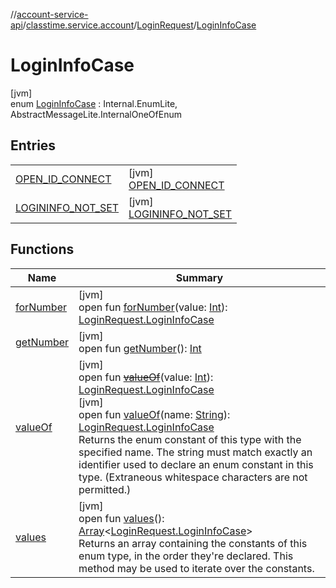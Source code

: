 //[account-service-api](../../../../index.md)/[classtime.service.account](../../index.md)/[LoginRequest](../index.md)/[LoginInfoCase](index.md)

# LoginInfoCase

[jvm]\
enum [LoginInfoCase](index.md) : Internal.EnumLite, AbstractMessageLite.InternalOneOfEnum

## Entries

| | |
|---|---|
| [OPEN_ID_CONNECT](-o-p-e-n_-i-d_-c-o-n-n-e-c-t/index.md) | [jvm]<br>[OPEN_ID_CONNECT](-o-p-e-n_-i-d_-c-o-n-n-e-c-t/index.md) |
| [LOGININFO_NOT_SET](-l-o-g-i-n-i-n-f-o_-n-o-t_-s-e-t/index.md) | [jvm]<br>[LOGININFO_NOT_SET](-l-o-g-i-n-i-n-f-o_-n-o-t_-s-e-t/index.md) |

## Functions

| Name | Summary |
|---|---|
| [forNumber](for-number.md) | [jvm]<br>open fun [forNumber](for-number.md)(value: [Int](https://kotlinlang.org/api/latest/jvm/stdlib/kotlin/-int/index.html)): [LoginRequest.LoginInfoCase](index.md) |
| [getNumber](get-number.md) | [jvm]<br>open fun [getNumber](get-number.md)(): [Int](https://kotlinlang.org/api/latest/jvm/stdlib/kotlin/-int/index.html) |
| [valueOf](value-of.md) | [jvm]<br>open fun [~~valueOf~~](value-of.md)(value: [Int](https://kotlinlang.org/api/latest/jvm/stdlib/kotlin/-int/index.html)): [LoginRequest.LoginInfoCase](index.md)<br>[jvm]<br>open fun [valueOf](value-of.md)(name: [String](https://docs.oracle.com/javase/8/docs/api/java/lang/String.html)): [LoginRequest.LoginInfoCase](index.md)<br>Returns the enum constant of this type with the specified name. The string must match exactly an identifier used to declare an enum constant in this type. (Extraneous whitespace characters are not permitted.) |
| [values](values.md) | [jvm]<br>open fun [values](values.md)(): [Array](https://kotlinlang.org/api/latest/jvm/stdlib/kotlin/-array/index.html)&lt;[LoginRequest.LoginInfoCase](index.md)&gt;<br>Returns an array containing the constants of this enum type, in the order they're declared. This method may be used to iterate over the constants. |
